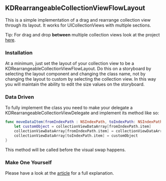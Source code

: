 ## KDRearrangeableCollectionViewFlowLayout ##

This is a simple implementation of a drag and rearrange collection view through its layout. It works for UICollectionViews with multiple sections.

Tip: For drag and drop **between** multiple collection views look at the project [here](https://github.com/mmick66/KDDragAndDropCollectionView).

### Installation ###

At a minimum, just set the layout of your collection view to be a KDRearrangeableCollectionViewFlowLayout. Do this on a storyboard by selecting the layout component and changing the class name, not by changing the layout to custom by selecting the collection view. In this way you will maintain the ability to edit the size values on the storyboard.

### Data Driven ###

To fully implement the class you need to make your delegate a KDRearrangeableCollectionViewDelegate and implement its method like so:

```Swift
func moveDataItem(fromIndexPath : NSIndexPath, toIndexPath: NSIndexPath) -> Void {
    let customObject = collectionViewDataArray[fromIndexPath.item]
    collectionViewDataArray[fromIndexPath.item] = collectionViewDataArray[toIndexPath.item]
    collectionViewDataArray[toIndexPath.item] = customObject
}
```

This method will be called before the visual swap happens.

### Make One Yourself ###

Please have a look at the [article](http://karmadust.com/?p=5) for a full explanation.
